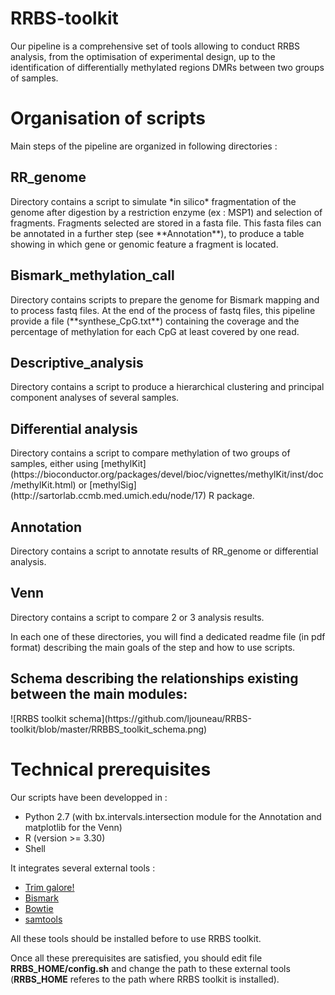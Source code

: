 # RRBS-toolkit

Our pipeline is a comprehensive set of tools allowing to conduct RRBS analysis, from the optimisation of experimental design, up to the identification of differentially methylated regions DMRs between two groups of samples.

<H1>Organisation of scripts</H1>

Main steps of the pipeline are organized in following directories :

<H2>RR_genome</H2>
Directory contains a script to simulate *in silico* fragmentation of the genome after digestion by a restriction enzyme (ex : MSP1) and selection of fragments. Fragments selected are stored in a fasta file. This fasta files can be annotated in a further step (see **Annotation**), to produce a table showing in which gene or genomic feature a fragment is located.

<H2>Bismark_methylation_call</H2>
Directory contains scripts to prepare the genome for Bismark mapping and to process fastq files.	
At the end of the process of fastq files, this pipeline provide a file (**synthese_CpG.txt**) containing the coverage and the percentage of methylation for each CpG at least covered by one read.

<H2>Descriptive_analysis</H2>
Directory contains a script to produce a hierarchical clustering and principal component analyses of several samples.

<H2>Differential analysis</H2>
Directory contains a script to compare methylation of two groups of samples, either using [methylKit](https://bioconductor.org/packages/devel/bioc/vignettes/methylKit/inst/doc/methylKit.html) or [methylSig](http://sartorlab.ccmb.med.umich.edu/node/17) R package.

<H2>Annotation</H2>
Directory contains a script to annotate results of RR_genome or differential analysis.

<H2>Venn</H2>
Directory contains a script to compare 2 or 3 analysis results.

In each one of these directories, you will find a dedicated readme file (in pdf format) describing the main goals of the step and how to use scripts.

<H2>Schema describing the relationships existing between the main modules:</H2>
![RRBS toolkit schema](https://github.com/ljouneau/RRBS-toolkit/blob/master/RRBBS_toolkit_schema.png)

<H1>Technical prerequisites</H1>

Our scripts have been developped in :
* Python 2.7 (with bx.intervals.intersection module for the Annotation and matplotlib for the Venn)
* R (version >= 3.30)
* Shell

It integrates several external tools :
* [Trim galore!](http://www.bioinformatics.babraham.ac.uk/projects/trim_galore/)
* [Bismark](http://www.bioinformatics.babraham.ac.uk/projects/bismark)
* [Bowtie](http://bowtie-bio.sourceforge.net/index.shtml)
* [samtools](http://samtools.sourceforge.net/)

All these tools should be installed before to use RRBS toolkit.

Once all these prerequisites are satisfied, you should edit file **RRBS_HOME/config.sh** and change the path to these external tools (**RRBS_HOME** referes to the path where RRBS toolkit is installed).

